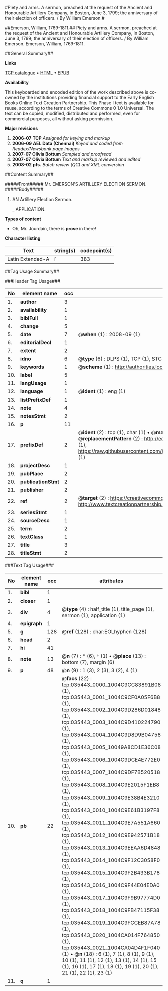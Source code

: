 #Piety and arms. A sermon, preached at the request of the Ancient and Honourable Artillery Company, in Boston, June 3, 1799; the anniversary of their election of officers. / By William Emerson.#

##Emerson, William, 1769-1811.##
Piety and arms. A sermon, preached at the request of the Ancient and Honourable Artillery Company, in Boston, June 3, 1799; the anniversary of their election of officers. / By William Emerson.
Emerson, William, 1769-1811.

##General Summary##

**Links**

[TCP catalogue](http://www.ota.ox.ac.uk/tcp/)  • 
[HTML](http://tei.it.ox.ac.uk/tcp/Texts-HTML/free/N26/N26652.html)  • 
[EPUB](http://tei.it.ox.ac.uk/tcp/Texts-EPUB/free/N26/N26652.epub)

**Availability**

This keyboarded and encoded edition of the
	       work described above is co-owned by the institutions
	       providing financial support to the Early English Books
	       Online Text Creation Partnership. This Phase I text is
	       available for reuse, according to the terms of Creative
	       Commons 0 1.0 Universal. The text can be copied,
	       modified, distributed and performed, even for
	       commercial purposes, all without asking permission.

**Major revisions**

1. __2006-07__ __TCP__ *Assigned for keying and markup*
1. __2006-09__ __AEL Data (Chennai)__ *Keyed and coded from Readex/Newsbank page images*
1. __2007-07__ __Olivia Bottum__ *Sampled and proofread*
1. __2007-07__ __Olivia Bottum__ *Text and markup reviewed and edited*
1. __2008-02__ __pfs.__ *Batch review (QC) and XML conversion*

##Content Summary##

#####Front#####
Mr. EMERSON'S ARTILLERY ELECTION SERMON.
#####Body#####

1. AN Artillery Election Sermon.

    _ APPLICATION.

**Types of content**

  * Oh, Mr. Jourdain, there is **prose** in there!

**Character listing**


|Text|string(s)|codepoint(s)|
|---|---|---|
|Latin Extended-A|ſ|383|

##Tag Usage Summary##

###Header Tag Usage###

|No|element name|occ|attributes|
|---|---|---|---|
|1.|__author__|3||
|2.|__availability__|1||
|3.|__biblFull__|1||
|4.|__change__|5||
|5.|__date__|7| @__when__ (1) : 2008-09 (1)|
|6.|__editorialDecl__|1||
|7.|__extent__|2||
|8.|__idno__|6| @__type__ (6) : DLPS (1), TCP (1), STC (1), NOTIS (1), IMAGE-SET (1), EVANS-CITATION (1)|
|9.|__keywords__|1| @__scheme__ (1) : http://authorities.loc.gov/ (1)|
|10.|__label__|5||
|11.|__langUsage__|1||
|12.|__language__|1| @__ident__ (1) : eng (1)|
|13.|__listPrefixDef__|1||
|14.|__note__|4||
|15.|__notesStmt__|2||
|16.|__p__|11||
|17.|__prefixDef__|2| @__ident__ (2) : tcp (1), char (1)  •  @__matchPattern__ (2) : ([0-9\-]+):([0-9IVX]+) (1), (.+) (1)  •  @__replacementPattern__ (2) : http://eebo.chadwyck.com/downloadtiff?vid=$1&page=$2 (1), https://raw.githubusercontent.com/textcreationpartnership/Texts/master/tcpchars.xml#$1 (1)|
|18.|__projectDesc__|1||
|19.|__pubPlace__|2||
|20.|__publicationStmt__|2||
|21.|__publisher__|2||
|22.|__ref__|2| @__target__ (2) : https://creativecommons.org/publicdomain/zero/1.0/ (1), http://www.textcreationpartnership.org/docs/. (1)|
|23.|__seriesStmt__|1||
|24.|__sourceDesc__|1||
|25.|__term__|2||
|26.|__textClass__|1||
|27.|__title__|3||
|28.|__titleStmt__|2||


###Text Tag Usage###

|No|element name|occ|attributes|
|---|---|---|---|
|1.|__bibl__|1||
|2.|__closer__|1||
|3.|__div__|4| @__type__ (4) : half_title (1), title_page (1), sermon (1), application (1)|
|4.|__epigraph__|1||
|5.|__g__|128| @__ref__ (128) : char:EOLhyphen (128)|
|6.|__head__|2||
|7.|__hi__|41||
|8.|__note__|13| @__n__ (7) : * (6), † (1)  •  @__place__ (13) : bottom (7), margin (6)|
|9.|__p__|48| @__n__ (9) : 1 (3), 2 (3), 3 (2), 4 (1)|
|10.|__pb__|22| @__facs__ (22) : tcp:035443_0000_1004C9CC83891B08 (1), tcp:035443_0001_1004C9CF0A05F6B8 (1), tcp:035443_0002_1004C9D286D01848 (1), tcp:035443_0003_1004C9D410224790 (1), tcp:035443_0004_1004C9D8D9B04758 (1), tcp:035443_0005_10049A8CD1E36C08 (1), tcp:035443_0006_1004C9DCE4E772E0 (1), tcp:035443_0007_1004C9DF7B520518 (1), tcp:035443_0008_1004C9E2015F1EB8 (1), tcp:035443_0009_1004C9E38B4E3210 (1), tcp:035443_0010_1004C9E61B3197F8 (1), tcp:035443_0011_1004C9E7A551A660 (1), tcp:035443_0012_1004C9E942571B18 (1), tcp:035443_0013_1004C9EEAA6D4848 (1), tcp:035443_0014_1004C9F12C3058F0 (1), tcp:035443_0015_1004C9F2B433B178 (1), tcp:035443_0016_1004C9F44E04EDA0 (1), tcp:035443_0017_1004C9F9B97774D0 (1), tcp:035443_0018_1004C9FB47115F38 (1), tcp:035443_0019_1004C9FCCEB87A78 (1), tcp:035443_0020_1004CA014F764850 (1), tcp:035443_0021_1004CA04D4F1F040 (1)  •  @__n__ (18) : 6 (1), 7 (1), 8 (1), 9 (1), 10 (1), 11 (1), 12 (1), 13 (1), 14 (1), 15 (1), 16 (1), 17 (1), 18 (1), 19 (1), 20 (1), 21 (1), 22 (1), 23 (1)|
|11.|__q__|1||
